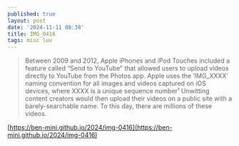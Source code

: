 ```yaml
---
published: true
layout: post
date: '2024-11-11 08:38'
title: IMG_0416
tags: misc luv 
---
```

> Between 2009 and 2012, Apple iPhones and iPod Touches included a feature called “Send to YouTube” that allowed users to upload videos directly to YouTube from the Photos app.
> Apple uses the ‘IMG_XXXX’ naming convention for all images and videos captured on iOS devices, where XXXX is a unique sequence number¹
> Unwitting content creators would then upload their videos on a public site with a barely-searchable name. To this day, there are millions of these videos.

[https://ben-mini.github.io/2024/img-0416](https://ben-mini.github.io/2024/img-0416)
